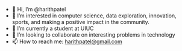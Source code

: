 - 👋 Hi, I’m @harithpatel
- 👀 I’m interested in computer science, data exploration, innovation, sports, and making a positive impact in the community.
- 🌱 I’m currently a student at UIUC
- 💞️ I’m looking to collaborate on interesting problems in technology
- 📫 How to reach me: harithpatel@gmail.com


<!---
harithpatel/harithpatel is a ✨ special ✨ repository because its `README.md` (this file) appears on your GitHub profile.
You can click the Preview link to take a look at your changes.
--->
